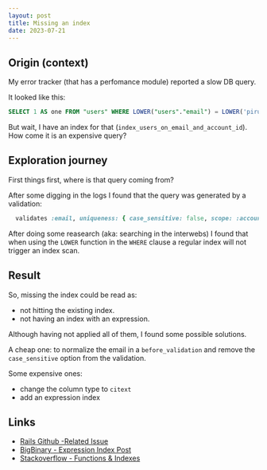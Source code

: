 ```yaml
---
layout: post
title: Missing an index
date: 2023-07-21
---
```


## Origin (context)

My error tracker (that has a perfomance module) reported a slow DB query.

It looked like this:

```sql
SELECT 1 AS one FROM "users" WHERE LOWER("users"."email") = LOWER('pirulo@mail.com') AND "users"."account_id" = 1 LIMIT 1
```

But wait, I have an index for that (`index_users_on_email_and_account_id`). How come it is an expensive query?

## Exploration journey

First things first, where is that query coming from?

After some digging in the logs I found that the query was generated by a validation:

```ruby
  validates :email, uniqueness: { case_sensitive: false, scope: :account_id }
```

After doing some reasearch (aka: searching in the interwebs) I found that when using the `LOWER` function in the `WHERE` clause a regular index will not trigger an index scan.

## Result

So, missing the index could be read as:

- not hitting the existing index.
- not having an index with an expression.

Although having not applied all of them, I found some possible solutions.

A cheap one: to normalize the email in a `before_validation` and remove the `case_sensitive` option from the validation.

Some expensive ones:

- change the column type to `citext`
- add an expression index

## Links

- [Rails Github -Related Issue](https://github.com/rails/rails/issues/47769)
- [BigBinary - Expression Index Post](https://www.bigbinary.com/blog/rails-5-adds-support-for-expression-indexes-for-postgresql)
- [Stackoverflow - Functions & Indexes](https://stackoverflow.com/questions/37927069/why-do-functions-on-columns-prevent-the-use-of-indexes)
